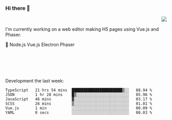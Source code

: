 ### Hi there 👋

<img align="right" src="https://github-readme-stats.vercel.app/api?username=jasonpanggo"/>

<br>
<p align="left">
I'm currently working on a web editor making H5 pages using Vue.js and Phaser.
</p>
<p align="left">
📖 Node.js Vue.js Electron Phaser
</p>
<br>
<br>
<br>
<br>

Development the last week:
<!--START_SECTION:waka-->

```text
TypeScript   21 hrs 54 mins  ██████████████████████▒░░   88.94 %
JSON         1 hr 28 mins    █▒░░░░░░░░░░░░░░░░░░░░░░░   05.96 %
JavaScript   46 mins         ▓░░░░░░░░░░░░░░░░░░░░░░░░   03.17 %
SCSS         26 mins         ▒░░░░░░░░░░░░░░░░░░░░░░░░   01.81 %
Vue.js       1 min           ░░░░░░░░░░░░░░░░░░░░░░░░░   00.09 %
YAML         0 secs          ░░░░░░░░░░░░░░░░░░░░░░░░░   00.03 %
```

<!--END_SECTION:waka-->

<!--
**JASONPANGGO/jasonpanggo** is a ✨ _special_ ✨ repository because its `README.md` (this file) appears on your GitHub profile.

Here are some ideas to get you started:

- 🔭 I’m currently working on ...
- 🌱 I’m currently learning ...
- 👯 I’m looking to collaborate on ...
- 🤔 I’m looking for help with ...
- 💬 Ask me about ...
- 📫 How to reach me: ...
- 😄 Pronouns: ...
- ⚡ Fun fact: ...
-->
